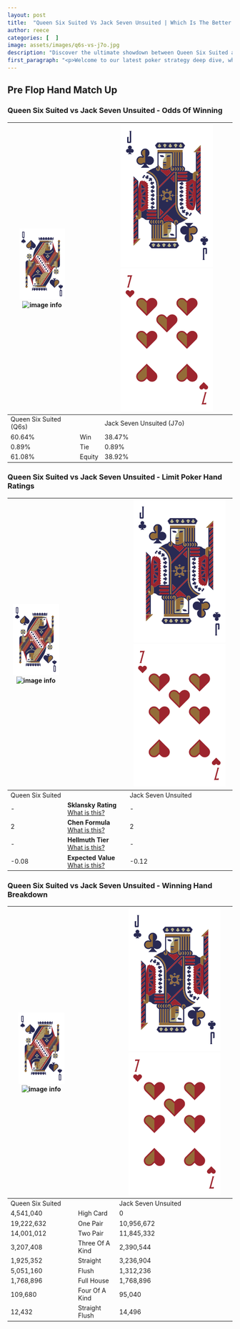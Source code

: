 ```yaml
---
layout: post
title:  "Queen Six Suited Vs Jack Seven Unsuited | Which Is The Better Hand In Poker? A Complete Guide"
author: reece
categories: [  ]
image: assets/images/q6s-vs-j7o.jpg
description: "Discover the ultimate showdown between Queen Six Suited and Jack Seven Unsuited in poker! Uncover the odds, strategies, and scenarios where one hand triumphs over the other. Get ready to up your poker game with this thrilling analysis."
first_paragraph: "<p>Welcome to our latest poker strategy deep dive, where we're pitting two distinct hands against each other in a high-stakes showdown: Queen Six Suited vs Jack Seven Unsuited.</p><p>In the dynamic world of poker, every decision counts, and knowing which hand holds the upper hand is key to your success at the table.</p><p>In this article, we'll dissect these two hands, explore the scenarios where one dominates the other, and equip you with the knowledge to make strategic choices that can tip the odds in your favor.</p><p>Get ready to unravel the intriguing dynamics of these poker hands and elevate your game to new heights.</p>"
---
```




[comment]: # (sp0)

## Pre Flop Hand Match Up

<div class="table hand-ratings" markdown="1"> 



### Queen Six Suited vs Jack Seven Unsuited - Odds Of Winning


    
| ![image info](assets/images/hand1/Q.png) ![image info](assets/images/hand1/6s.png) |  | ![image info](assets/images/hand2/J.png) ![image info](assets/images/hand2/7o.png) |
| -------- | -------- | -------- |
| Queen Six Suited (Q6s) |  | Jack Seven Unsuited (J7o) |
| 60.64% | Win | 38.47% |
| 0.89% | Tie | 0.89% |
| 61.08% | Equity | 38.92% |




[comment]: # (sp1)



### Queen Six Suited vs Jack Seven Unsuited - Limit Poker Hand Ratings


    
| ![image info](assets/images/hand1/Q.png) ![image info](assets/images/hand1/6s.png) |  | ![image info](assets/images/hand2/J.png) ![image info](assets/images/hand2/7o.png) |
| -------- | -------- | -------- |
| Queen Six Suited |  | Jack Seven Unsuited |
| - | **Sklansky Rating** [What is this?](/sklansky-rating-explained) | - |
| 2 | **Chen Formula** [What is this?](/chen-formula-explained) | 2 |
| - | **Hellmuth Tier** [What is this?](/Hellmuth-tier-explained) | - |
| -0.08 | **Expected Value** [What is this?](/expected-value-explained) | -0.12 |




[comment]: # (sp2)



### Queen Six Suited vs Jack Seven Unsuited - Winning Hand Breakdown


    
| ![image info](assets/images/hand1/Q.png) ![image info](assets/images/hand1/6s.png) |  | ![image info](assets/images/hand2/J.png) ![image info](assets/images/hand2/7o.png) |
| -------- | -------- | -------- |
| Queen Six Suited |  | Jack Seven Unsuited |
| 4,541,040 | High Card | 0 |
| 19,222,632 | One Pair | 10,956,672 |
| 14,001,012 | Two Pair | 11,845,332 |
| 3,207,408 | Three Of A Kind | 2,390,544 |
| 1,925,352 | Straight | 3,236,904 |
| 5,051,160 | Flush | 1,312,236 |
| 1,768,896 | Full House | 1,768,896 |
| 109,680 | Four Of A Kind | 95,040 |
| 12,432 | Straight Flush | 14,496 |




[comment]: # (sp3)



</div>

[comment]: # (sp4)



[comment]: # (sp5)

